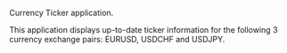 Currency Ticker application. 

This application displays up-to-date ticker information for the following 3 currency exchange pairs: EURUSD, USDCHF and USDJPY.